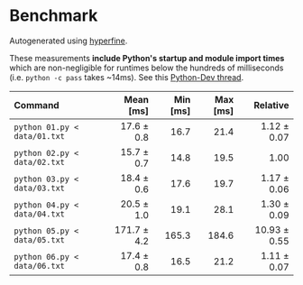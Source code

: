 # Benchmark

Autogenerated using [hyperfine](https://github.com/sharkdp/hyperfine).

These measurements **include Python's startup and module import times** which are
non-negligible for runtimes below the hundreds of milliseconds
(i.e. `python -c pass` takes ~14ms).
See this [Python-Dev thread](https://mail.python.org/pipermail/python-dev/2018-May/153296.html).

| Command | Mean [ms] | Min [ms] | Max [ms] | Relative |
|:---|---:|---:|---:|---:|
| `python 01.py < data/01.txt` | 17.6 ± 0.8 | 16.7 | 21.4 | 1.12 ± 0.07 |
| `python 02.py < data/02.txt` | 15.7 ± 0.7 | 14.8 | 19.5 | 1.00 |
| `python 03.py < data/03.txt` | 18.4 ± 0.6 | 17.6 | 19.7 | 1.17 ± 0.06 |
| `python 04.py < data/04.txt` | 20.5 ± 1.0 | 19.1 | 28.1 | 1.30 ± 0.09 |
| `python 05.py < data/05.txt` | 171.7 ± 4.2 | 165.3 | 184.6 | 10.93 ± 0.55 |
| `python 06.py < data/06.txt` | 17.4 ± 0.8 | 16.5 | 21.2 | 1.11 ± 0.07 |
